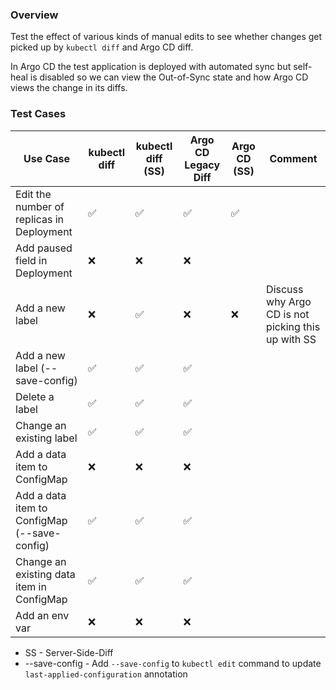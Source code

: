 ### Overview

Test the effect of various kinds of manual edits to see whether changes get picked up by `kubectl diff` and Argo CD diff.

In Argo CD the test application is deployed with automated sync but self-heal is disabled so we can view the
Out-of-Sync state and how Argo CD views the change in its diffs.

### Test Cases

| Use Case                                     | kubectl diff | kubectl diff (SS)   |Argo CD Legacy Diff | Argo CD (SS) | Comment |
| -------------                                | ------------ | ------------------- | ------------------ | ------------ | ------- |
| Edit the number of replicas in Deployment    |       ✅     |           ✅        |         ✅         |      ✅      |         |
| Add paused field in Deployment               |       ❌     |           ❌        |         ❌         |              |         |
| Add a new label                              |       ❌     |           ✅        |         ❌         |      ❌      | Discuss why Argo CD is not picking this up with SS |
| Add a new label (--save-config)              |       ✅     |           ✅        |         ✅         |              |         |
| Delete a label                               |       ✅     |           ✅        |         ✅         |              |         |
| Change an existing label                     |       ✅     |           ✅        |         ✅         |              |         |
| Add a data item to ConfigMap                 |       ❌     |           ❌        |         ❌         |              |         |
| Add a data item to ConfigMap (--save-config) |       ✅     |           ✅        |         ✅         |              |         |
| Change an existing data item in ConfigMap    |       ✅     |           ✅        |         ✅         |              |         |
| Add an env var                               |       ❌     |           ❌        |         ❌         |              |         |

* SS - Server-Side-Diff
* --save-config - Add `--save-config` to `kubectl edit` command to update `last-applied-configuration` annotation
